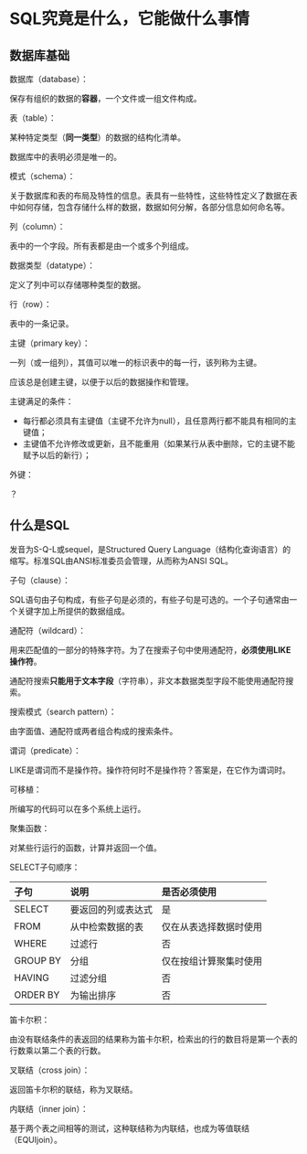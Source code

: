 # SQL究竟是什么，它能做什么事情

## 数据库基础

数据库（database）：

保存有组织的数据的**容器**，一个文件或一组文件构成。

表（table）：

某种特定类型（**同一类型**）的数据的结构化清单。

数据库中的表明必须是唯一的。

模式（schema）：

关于数据库和表的布局及特性的信息。表具有一些特性，这些特性定义了数据在表中如何存储，包含存储什么样的数据，数据如何分解，各部分信息如何命名等。

列（column）：

表中的一个字段。所有表都是由一个或多个列组成。

数据类型（datatype）：

定义了列中可以存储哪种类型的数据。

行（row）：

表中的一条记录。

主键（primary key）：

一列（或一组列），其值可以唯一的标识表中的每一行，该列称为主键。

应该总是创建主键，以便于以后的数据操作和管理。

主键满足的条件：

* 每行都必须具有主键值（主键不允许为null），且任意两行都不能具有相同的主键值；
* 主键值不允许修改或更新，且不能重用（如果某行从表中删除，它的主键不能赋予以后的新行）；

外键：

？

## 什么是SQL

发音为S-Q-L或sequel，是Structured Query Language（结构化查询语言）的缩写。标准SQL由ANSI标准委员会管理，从而称为ANSI SQL。

子句（clause）：

SQL语句由子句构成，有些子句是必须的，有些子句是可选的。一个子句通常由一个关键字加上所提供的数据组成。

通配符（wildcard）：

用来匹配值的一部分的特殊字符。为了在搜索子句中使用通配符，**必须使用LIKE操作符**。

通配符搜索**只能用于文本字段**（字符串），非文本数据类型字段不能使用通配符搜索。

搜索模式（search pattern）：

由字面值、通配符或两者组合构成的搜索条件。

谓词（predicate）：

LIKE是谓词而不是操作符。操作符何时不是操作符？答案是，在它作为谓词时。

可移植：

所编写的代码可以在多个系统上运行。

聚集函数：

对某些行运行的函数，计算并返回一个值。

SELECT子句顺序：

| 子句 | 说明 | 是否必须使用 |
| :--- | :--- | :--- |
| SELECT | 要返回的列或表达式 | 是 |
| FROM | 从中检索数据的表 | 仅在从表选择数据时使用 |
| WHERE | 过滤行 | 否 |
| GROUP BY | 分组 | 仅在按组计算聚集时使用 |
| HAVING | 过滤分组 | 否 |
| ORDER BY | 为输出排序 | 否 |

笛卡尔积：

由没有联结条件的表返回的结果称为笛卡尔积，检索出的行的数目将是第一个表的行数乘以第二个表的行数。

叉联结（cross join）：

返回笛卡尔积的联结，称为叉联结。

内联结（inner join）：

基于两个表之间相等的测试，这种联结称为内联结，也成为等值联结（EQUIjoin）。

